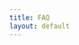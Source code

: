 ```yaml
---
title: FAQ
layout: default
---
```

<html lang="en">
<head>
    <meta charset="UTF-8">
    <meta name="viewport" content="width=device-width, initial-scale=1.0">
    <link rel="stylesheet" href="index.css">
    <title> KSA Community FAQ <title>
</head>
<body>
    <div class="gray-box">
        <h1>KSA Community Wiki</h1>
        <p>Here is the FAQ for new KSA people (source: <a href="url">discord.gg/kittenspaceagency</a></p>
    </div>
    <br>
    <div class="gray-box">
        <details>
            <summary>How are Floating-Point Precision issues handled?</summary>
              <p> Most coordinates in games use Vector3 which is a spatial unit made up of three “floats”, which is a 32bit number format. This is useful for most rendering and spatial purposes, a floating-point variable can represent a wider range of numbers than a fixed-point
variable of the same bit width at the cost of precision.

So essentially, a floating-point number will have a point at which noticeable precision begins being lost. If we define 1 unit as 1 meter, this often becomes noticeable at around 8 kilometres from the origin. You will see lots of “shaking” and other problems, but with rendering but also physics.

Solutions

There are lots of possible approaches. For KSA the main aim is to keep the core architecture as simple as possible. The simulation is powered as much as possible by “doubles”, which are a 64-bit floating-point precision number. Rendering is then done with the camera always at zero, pushing any floating point issues far out to the edges of the camera where they are not perceptible. This approach has been working very well with the KEPLER simulation layer.

Combined with this on the physics level by having different contexts and handling the simulation of those contexts independently, we can avoid having to deal with everything in one “scene”. The key benefit of this context handling is performance but an additional benefit is being able to avoid precision issues with physics handling.<p>
        </details>
  </div>
      <div class="gray-box">
        <details>
            <summary>How many parts will craft support?</summary>
                
<p>
 This is something we will review as time goes on. One of the key reasons we use our BRUTAL Framework for this project is precisely because we want to be able to draw many things with many parts. With projects like AotR we have been able to draw and simulate so many parts that the limitation we applied was driven primarily by simplifying referencing - rather than performance or design issues themselves. What this means is that the limitation came artificially from the ID (a number) that we used to reference the parts. If we use, say, a USHORT (Unsigned Short number, 16bit), it uses 2 bytes and gives a number between 0 and 65535. This is not only about how much memory (or data in MP referencing) is used for that instance, but how we structure the various structs and buffers both on rendering and simulation. My defacto response with these things is to use USHORT (so, up to 65535 parts per vehicle) unless a good reason exists to extend to UINT (Unsigned Integer, 32bit) using 4 bytes. 

Rendering Parts in Batches

In BRUTAL a lot of our rendering is done using instanced meshes. So we don't have a "Renderer Component" like in unity, instead - each "thing" that needs to be drawn can batch together with all other like things. BRUTAL allows this new "instance" to be done directly to the GPU, which is even more efficient than commands in unity like Graphics.DrawMeshInstanced. In fact, we can send such information once to the GPU (either in a batch or each instance) and then ask the GPU to keep doing it until we stop. This means there is no conversation between the CPU <-> GPU which can give enormous benefits in both performance and memory churn. It is worth mentioning, this is not straightforward. There is no convience for us that engines like Unity/Unreal give - this means that all the buffers need to be configured - yet again our framework is named BRUTAL for a reason. But we trade that convience for scale, both in frame by frame performance but (perhaps more importantly) drastically reducing memory churn. 

Simulating Parts

A wider topic will cover our various "layers" and groupings in our simulation. I'll introduce a few concepts here, being Pieces, Part, Vessel. A "part" can be made or many pieces, these pieces can use common meshes that we can then batch together. A game that does this very well is Cities Skylines - where building are actually collections of other meshes. This allows us to maximize the use of batched rendering. There is then a common library of "meshes" that you can use when making parts - or you can just ignore them all and add in a custom mesh as well (very useful for modders with specialist parts).

This requires a much more detailed topic, but "sub part" is a key aspect of the current design. This very much is inspired by mods like Unviersal Storage, together with the technical implementation in AotR and games like Cities Skylines around batch rendering.

This is all a long winded way of saying that in an engine like unity/unreal - a "part" is actually quite a high-cost thing in the games scene. In BRUTAL and KSA, it is simply a C# class that likely has some pointers back to a core template. This drastically reduces the memory cost, the memory churn, and allows us to fine-tune the simulation and rendering approaches.<p>
        </details>
  </div>
    </div>
      <div class="gray-box">
        <details>
            <summary>Will Multiplayer be supported??</summary>
                <p>Yes. But with some key caveats.
Although the exact form is subject to change, the current approach sees us following the "shared timeline" approach. This would function similar to how paradox games do, where any player can change the speed, or the host can, and then that speed is applied to all players.

The multiplayer approach is actually a part of BRUTAL that is already battle-tested with our game Stationeers. When we switched to using our version (RocketNet) or RakNet, we saw many orders of magnitude improvement in multiplayer scale and performance. This is because instead of sending network messages, we fill (and then unpack) a byte array.

Our studio in general we believe is well placed to make Multiplayers, as it is part of many of the games we have made, and much of our studio has a long history making multiplayer games. 

Such an approach means our proposed multiplayer has limited use cases. It would function similar to games such as Stormworks. While you could run a separate space agency, and your own craft, you would need to agree with the people you are playing when to speed up and when to slow down. So the concession we want to make here has strong impact on multiplayer options. This concession helps a great deal with reducing overall complexity, with both how we synchronize things as well as referencing. We can maintain an absolute state in MP, instead of having to record when and what happened, then reconcile them together. Additionally, beyond the technical issues with "time packets", there are UX/UI issues that we just aren't happy to undertake. Perhaps that is the kind of MP that modders might be able to undertake, where they can hold bigger issues for more niche users. This also ties in with our desire for the base game to have more traditional KSP orbits/scales. While modders can do whatever, at a more KSP scale when operating around kerbin-like planets - time warp changes aren't a huge issue compared to the need for this when using RSS for example, where it takes some time even to reach orbit! 
One thing that does help with this, though, is that we don't have the same context of locality being required for a vehicle to "do something". Which means active stationkeeping and simulation comes "for free" for vehicles. This means that vehicles can do various things at all time, taking the concepts that mods like Kerbalism started to implement on KSP but expanding that out to the datastructures and simulation "layers" themselves from the ground up. We don't have "unity prefabs" or a "physics SDK" to worry about - so the simulation can be segmented up however we want.<p>  
        </details>
  </div>
    </div>
      <div class="gray-box">
        <details>
            <summary>What is the Art Style?</summary>
<p>This is still somewhat in flux, but somewhere between existing KSP and KSP2. Consistency, performance, and ease of development/modding are the only important aspects for the studio when it comes to the art style.
We are mostly using PBR for the shader approach, so that allows us to make quite nice looking assets.

Some of our team members come from KSP development, and other similar games (such as our own Stationeers), and other games such as ArmA/OFP. We strongly believe in there being technical alignment between the art at the product, which we demonstrated recently in many of our assets for Stationeers - ensuring they were modeled with thought as to their actual real-life counterparts.</p>  
        </details>
  </div>
    </div>
      <div class="gray-box">
        <details>
            <summary>Will the Game support Modding?</summary>
             <pre>Yes. It already does.
The very core game data itself is a mod. Which means that essentially everything we do, can be done as a mod. This includes:
- C# injection
- Changing data, such as solar systems and planets
- Customizing shaders 

Really pretty much everything. Modding is considered
essential to every aspect of the game.
This means it factors into our designs not just around how data is loaded, but how 
data is structured within the code.
Early builds will allow us to stress-test our decisions 
early, with modders able to highlight issues with how we structure things. This is important
to minimize core data structure changes during Alpha and Beta (and beyond), as such 
changes are enormously frustrating for users and 
modders at best - and destructive to the community at worst.<pre>
        </details>
  </div>
        <div class="gray-box">
        <details>
            <summary>What Scale will the Solar System have?</summary>
 <p>The core game data is essentially a mod, so anything we do with the game is open for modders to change. This means our core focus is on providing a base solar system, with ease of use for modders to add their own.

At this stage our current thinking is basically do do somewhere between current KSP and x2-2.5 current KSP size for both the bodies and their orbits. In other words, we are aiming to replicate the same feeling, commitment, and challenge of existing KSP.

We feel like base KSP is a great compromise between many factors when it comes to scale, and so we are not trying to reinvent that - instead focused on solid datastructures and ease of development for modders to fill any gaps.</p>  
        </details>
  </div>
    </div>
          <div class="gray-box">
        <details>
            <summary>Will you do N-Body Orbital Simulation?</summary>
 <p>The core focus initially is to provide patchec conics, almost identical to how KSP does it. However, it is possible that if the studio has the right talent (and a team member has the desire) for N-Body to be added as an option. Regardless, the game is being built so a modder could develop a C# mod and add this. Care is being taken to ensure the game is being structured so that if we can't add N-Body physics, someone else could add it.</p>  
        </details>
  </div>
    </div>
          <div class="gray-box">
        <details>
            <summary>What Game Engine do you use?</summary>
<p>We have developed in-house technology we call the "BRUTAL Framework". Instead of an engine, it is more like the XNA Framework developed by Microsoft. BRUTAL allows us to access graphics (and other) API's like Vulkan directly. There is a massive focus on scale, which means a heavy focus on what is called an "interop" layer. This is the layer between which C# (the base language used in our projects using BRUTAL), and C++ which our plugins and APIs like Vulkan run on.

The purpose of using our own framework is that many of the games our studio makes need to scale, and we want to have complete agency over fixing the bugs and problems that are encountered. While both Unity and Unreal are perfectly good tools for many games, our studio has grown intensely frustrated with both of them for developing the types of games we want. They are also both very expensive to utilize.

BRUTAL is named very deliberately. It is not easy to use, and it does no hand holding. It simply exposes the functionality, with nearly it's entire focus providing an extremely efficient interop layer between the two. This results in incredible performance, at the expense of ease of use.

So it is important to clarify, BRUTAL is not a silver bullet. It is simply a tool developed for a very specific purpose - to build games that really scale.</p>  
        </details>
  </div>
    </div>
    <body>
    <div class="gray-box">
        <h1>Can't find specific answers?</h1>
        <p>Join the Offical Discord from the KSA Team. Link: <a href="url">discord.gg/kittenspaceagency</a></p>
    </div>
